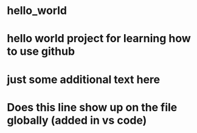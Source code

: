 # hello_world
# hello world project for learning how to use github

# just some additional text here

# Does this line show up on the file globally (added in vs code)